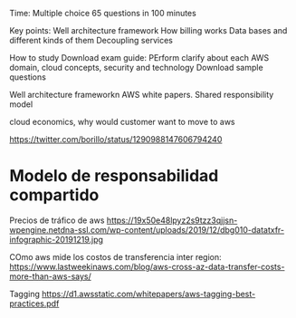Time:
Multiple choice 65 questions in 100 minutes

Key points:
Well architecture framework
How billing works
Data bases and different kinds of them
Decoupling services


How to study
Download exam guide: PErform clarify about each AWS domain, cloud concepts, security and technology 
Download sample questions


Well architecture frameworkn
AWS white papers.
Shared responsibility model



cloud economics, why would customer want to move to aws 



https://twitter.com/borillo/status/1290988147606794240



# Modelo de responsabilidad compartido


Precios de tráfico de aws
https://19x50e48lpyz2s9tzz3qjjsn-wpengine.netdna-ssl.com/wp-content/uploads/2019/12/dbg010-datatxfr-infographic-20191219.jpg



COmo aws mide los costos de transferencia inter region:
https://www.lastweekinaws.com/blog/aws-cross-az-data-transfer-costs-more-than-aws-says/


Tagging
https://d1.awsstatic.com/whitepapers/aws-tagging-best-practices.pdf